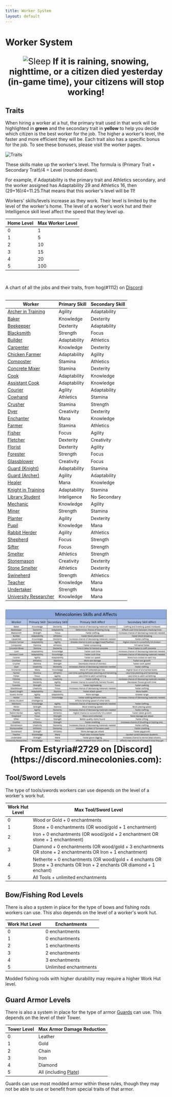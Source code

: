 ```yaml
---
title: Worker System
layout: default
---
```

# Worker System

<p style="text-align:center; font-size:20pt;"><img src="../../assets/images/misc/Sleep.png" alt="Sleep"><b> If it is raining, snowing, nighttime, or a citizen died yesterday (in-game time), your citizens will stop working!</b></p>

## Traits
When hiring a worker at a hut, the primary trait used in that work will be highlighted in **green** and the secondary trait in **yellow** to help you decide which citizen is the best worker for the job. The higher a worker's level, the faster and more efficient they will be. Each trait also has a specific bonus for the job. To see these bonuses, please visit the worker pages.

![Traits](../../assets/images/misc/traits.png)

These skills make up the worker's level. The formula is (Primary Trait + Secondary Trait)/4 = Level (rounded down).

For example, if Adaptability is the primary trait and Athletics secondary, and the worker assigned has Adaptability 29 and Athletics 16, then (29+16)/4=11.25.That means that this worker's level will be 11!

Workers' skills/levels increase as they work. Their level is limited by the level of the worker's home. The level of a worker's work hut and their Intelligence skill level affect the speed that they level up.

| Home Level | Max Worker Level |
| ---------- | ---------------- |
| 0          | 1                |
| 1          | 5                |
| 2          | 10               |
| 3          | 15               |
| 4          | 20               |
| 5          | 100              |

<br>

A chart of all the jobs and their traits, from hog(#1112) on [Discord](https://discord.minecolonies.com):
<br>
<br>

| Worker | Primary Skill | Secondary Skill |
| ------ | ------------- | --------------- |
| [Archer in Training](../workers/archerintraining) | Agility | Adaptability |
| [Baker](../workers/baker) | Knowledge | Dexterity |
| [Beekeeper](../workers/beekeeper) | Dexterity | Adaptability |
| [Blacksmith](../workers/blacksmith) | Strength | Focus |
| [Builder](../workers/builder) | Adaptability | Athletics |
| [Carpenter](../workers/carpenter) | Knowledge | Dexterity |
| [Chicken Farmer](../workers/chickenfarmer) | Adaptability | Agility |
| [Composter](../workers/composter) | Stamina | Athletics |
| [Concrete Mixer](../workers/concretemixer) | Stamina | Dexterity |
| [Cook](../workers/cook) | Adaptability | Knowledge |
| [Assistant Cook](../workers/assistantcook) | Adaptability | Knowledge |
| [Courier](../workers/courier) | Agility | Adaptability |
| [Cowhand](../workers/cowhand) | Athletics | Stamina |
| [Crusher](../workers/crusher) | Stamina | Strength |
| [Dyer](../workers/dyer) | Creativity | Dexterity |
| [Enchanter](../workers/enchanter) | Mana | Knowledge |
| [Farmer](../workers/farmer) | Stamina | Athletics |
| [Fisher](../workers/fisher) | Focus | Agility |
| [Fletcher](../workers/fletcher) | Dexterity | Creativity |
| [Florist](../workers/florist) | Dexterity | Agility |
| [Forester](../workers/forester) | Strength | Focus |
| [Glassblower](../workers/glassblower) | Creativity | Focus |
| [Guard (Knight)](../workers/guard) | Adaptability | Stamina |
| [Guard (Archer)](../workers/guard) | Agility | Adaptability |
| [Healer](../workers/healer) | Mana | Knowledge |
| [Knight in Training](../workers/knightintraining) | Adaptability | Stamina |
| [Library Student](../workers/librarystudent) | Inteligence | No Secondary |
| [Mechanic](../workers/mechanic) | Knowledge | Agility |
| [Miner](../workers/miner) | Strength | Stamina |
| [Planter](../workers/planter) | Agility | Dexterity |
| [Pupil](../workers/pupil) | Knowledge | Mana |
| [Rabbit Herder](../workers/rabbitherder) | Agility | Athletics |
| [Shepherd](../workers/shepherd) | Focus | Strength |
| [Sifter](../workers/sifter) | Focus | Strength |
| [Smelter](../workers/smelter) | Athletics | Strength |
| [Stonemason](../workers/stonemason) | Creativity | Dexterity |
| [Stone Smelter](../workers/stonesmelter) | Athletics | Dexterity |
| [Swineherd](../workers/swineherd) | Strength | Athletics |
| [Teacher](../workers/teacher) | Knowledge | Mana |
| [Undertaker](../workers/undertaker) | Strength | Mana |
| [University Researcher](../workers/researcher) | Knowledge | Mana |

<p style="text-align:center; font-size:20pt;"><img src="../../assets/images/misc/workerTraitEffects.jpg" alt="Sleep"><b> From Estyria#2729 on [Discord](https://discord.minecolonies.com):</b></p>

## Tool/Sword Levels

The type of tools/swords workers can use depends on the level of a worker's work hut.

| Work Hut Level | Max Tool/Sword Level                                                                                                     |
| -------------- | ------------------------------------------------------------------------------------------------------------------------ |
| 0              | Wood or Gold + 0 enchantments                                                                                            |
| 1              | Stone + 0 enchantments (OR wood/gold + 1 enchantment)                                                                    |
| 2              | Iron + 0 enchantments (OR wood/gold + 2 enchantment OR stone + 1 enchantment)                                            |
| 3              | Diamond + 0 enchantments (OR wood/gold + 3 enchantments OR stone + 2 enchantments OR Iron + 1 enchantment)               |
| 4              | Netherite + 0 enchantments (OR wood/gold + 4 enchants OR Stone + 3 enchants OR Iron + 2 enchants OR diamond + 1 enchant) |
| 5              | All Tools + unlimited enchantments                                                                                       |

## Bow/Fishing Rod Levels

There is also a system in place for the type of bows and fishing rods workers can use. This also depends on the level of a worker's work hut.

| Work Hut Level | Enchantments            |
| -------------- | ----------------------- |
| 0              | 0 enchantments          |
| 1              | 0 enchantments          |
| 2              | 1 enchantments          |
| 3              | 2 enchantments          |
| 4              | 3 enchantments          |
| 5              | Unlimited enchantments  |

Modded fishing rods with higher durability may require a higher Work Hut level.

## Guard Armor Levels

There is also a system in place for the type of armor [Guards](../../source/workers/guard) can use. This depends on the level of their Tower.

| Tower Level   | Max Armor Damage Reduction |
| ------------- | -------------------------- |
| 0             | Leather                    |
| 1             | Gold                       |
| 2             | Chain                      |
| 3             | Iron                       |
| 4             | Diamond                    |
| 5             | All (including [Plate](../../source/items/platearmor)) |

Guards can use most modded armor within these rules, though they may not be able to use or benefit from special traits of that armor.
